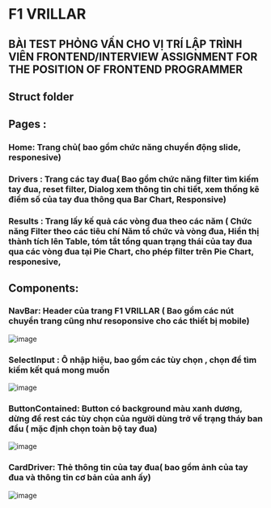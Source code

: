 # F1 VRILLAR 
## BÀI TEST PHỎNG VẤN CHO VỊ TRÍ LẬP TRÌNH VIÊN FRONTEND/INTERVIEW ASSIGNMENT FOR THE POSITION OF FRONTEND PROGRAMMER

## Struct folder

## Pages :
  ### Home: Trang chủ( bao gồm chức năng chuyển động slide, responesive)
  ### Drivers : Trang các tay đua( Bao gồm chức năng filter tìm kiếm tay đua, reset filter, Dialog xem thông tin chi tiết, xem thống kê điểm số của tay đua thông qua Bar Chart, Responsive)
  ### Results : Trang lấy kế quả các vòng đua theo các năm ( Chức năng Filter theo các tiêu chí Năm tổ chức và vòng đua, Hiển thị thành tích lên Table, tóm tắt tổng quan trạng thái của tay đua qua các vòng đua tại Pie Chart, cho phép filter trên Pie Chart, responesive,


## Components:

  ### NavBar: Header của trang F1 VRILLAR ( Bao gồm các nút chuyển trang cũng như resoponsive cho các thiết bị mobile)
  ![image](https://github.com/quocbinh-npm9081/F1VRILLAR-/assets/68917523/eda86fea-fbb8-4606-a2ac-727a2f2a62e0)
  ### SelectInput : Ô nhập hiệu, bao gồm các tùy chọn , chọn để tìm kiếm kết quá mong muốn
  ![image](https://github.com/quocbinh-npm9081/F1VRILLAR-/assets/68917523/45bfe38f-1188-43d3-aa09-ce2a87bb880d)
  ### ButtonContained: Button có background màu xanh dương, dừng để rest các tùy chọn của người dùng trở về trạng tháy ban đầu ( mặc định chọn toàn bộ tay đua)
  ![image](https://github.com/quocbinh-npm9081/F1VRILLAR-/assets/68917523/e2e10b9d-ebce-4dd9-83b2-65b3a36b95a7)

  ### CardDriver: Thẻ thông tin của tay đua( bao gồm ảnh của tay đua và thông tin cơ bản của anh ấy)
  ![image](https://github.com/quocbinh-npm9081/F1VRILLAR-/assets/68917523/3bdb9d10-9555-4a69-ac74-0f5b692d06d2)



